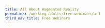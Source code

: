 ```yaml
---
title: All About Augmented Reality
permalink: /working-adults/free-webinars/ar1
third_nav_title: Free Webinars
---
```

